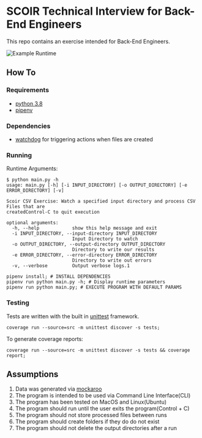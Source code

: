 # SCOIR Technical Interview for Back-End Engineers
This repo contains an exercise intended for Back-End Engineers.

![Example Runtime](./example.gif)

## How To

### Requirements

- [python 3.8](https://www.python.org/downloads/release/python-385/)
- [pipenv](https://pypi.org/project/pipenv/)

### Dependencies

- [watchdog](https://pypi.org/project/watchdog/) for triggering actions when files are created

### Running
Runtime Arguments:

```shell script
$ python main.py -h
usage: main.py [-h] [-i INPUT_DIRECTORY] [-o OUTPUT_DIRECTORY] [-e ERROR_DIRECTORY] [-v]

Scoir CSV Exercise: Watch a specified input directory and process CSV Files that are
createdControl-C to quit execution

optional arguments:
  -h, --help            show this help message and exit
  -i INPUT_DIRECTORY, --input-directory INPUT_DIRECTORY
                        Input Directory to watch
  -o OUTPUT_DIRECTORY, --output-directory OUTPUT_DIRECTORY
                        Directory to write our results
  -e ERROR_DIRECTORY, --error-directory ERROR_DIRECTORY
                        Directory to write out errors
  -v, --verbose         Output verbose logs.1
```

```shell script
pipenv install; # INSTALL DEPENDENCIES
pipenv run python main.py -h; # Display runtime parameters
pipenv run python main.py; # EXECUTE PROGRAM WITH DEFAULT PARAMS
```

### Testing

Tests are written with the built in [unittest](https://docs.python.org/3/library/unittest.html) framework.

```shell script
coverage run --source=src -m unittest discover -s tests;
```

To generate coverage reports:

```shell script
coverage run --source=src -m unittest discover -s tests && coverage report;
```

## Assumptions

1. Data was generated via [mockaroo](https://www.mockaroo.com/a701ae50)
1. The program is intended to be used via Command Line Interface(CLI)
1. The program has been tested on MacOS and Linux(Ubuntu)
1. The program should run until the user exits the program(Control + C)
1. The program should not store processed files between runs
1. The program should create folders if they do do not exist
1. The program should not delete the output directories after a run
